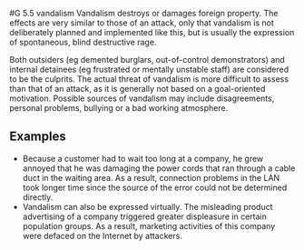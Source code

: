 #G 5.5 vandalism
Vandalism destroys or damages foreign property. The effects are very similar to those of an attack, only that vandalism is not deliberately planned and implemented like this, but is usually the expression of spontaneous, blind destructive rage.

Both outsiders (eg demented burglars, out-of-control demonstrators) and internal detainees (eg frustrated or mentally unstable staff) are considered to be the culprits. The actual threat of vandalism is more difficult to assess than that of an attack, as it is generally not based on a goal-oriented motivation. Possible sources of vandalism may include disagreements, personal problems, bullying or a bad working atmosphere.



## Examples 
* Because a customer had to wait too long at a company, he grew annoyed that he was damaging the power cords that ran through a cable duct in the waiting area. As a result, connection problems in the LAN took longer time since the source of the error could not be determined directly.
* Vandalism can also be expressed virtually. The misleading product advertising of a company triggered greater displeasure in certain population groups. As a result, marketing activities of this company were defaced on the Internet by attackers.




